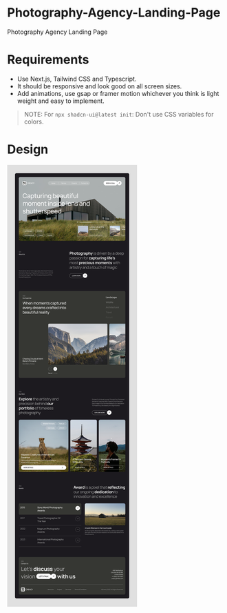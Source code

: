 # Photography-Agency-Landing-Page
Photography Agency Landing Page

# Requirements
* Use Next.js, Tailwind CSS and Typescript.
* It should be responsive and look good on all screen sizes.
* Add animations, use gsap or framer motion whichever you think is light weight and easy to implement.

> NOTE: For `npx shadcn-ui@latest init`: Don't use CSS variables for colors.

# Design
![design](./public/design.png)
